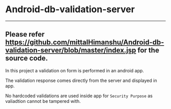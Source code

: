 # Android-db-validation-server
---
Please refer https://github.com/mittalHimanshu/Android-db-validation-server/blob/master/index.jsp for the source code.
---
In this project a validation on form is performed in an android app.

The validation response comes directly from the server and displayed in app.

No hardcoded validations are used inside app for `Security Purpose` as valiadtion cannot be tampered with.
